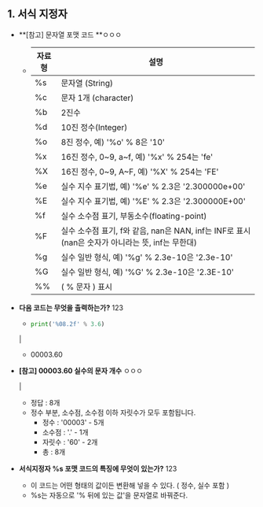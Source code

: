 ## 1. 서식 지정자



* **[참고] 문자열 포맷 코드 **ㅇㅇㅇ

  * | 자료형 | 설명                                                         |
    | ------ | ------------------------------------------------------------ |
    | %s     | 문자열 (String)                                              |
    | %c     | 문자 1개 (character)                                         |
    | %b     | 2진수                                                        |
    | %d     | 10진 정수(Integer)                                           |
    | %o     | 8진 정수, 예) '%o' % 8은 '10'                                |
    | %x     | 16진 정수, 0~9, a~f, 예) '%x' % 254는 'fe'                   |
    | %X     | 16진 정수, 0~9, A~F, 예) '%X' % 254는 'FE'                   |
    | %e     | 실수 지수 표기법, 예) '%e' % 2.3은 '2.300000e+00'            |
    | %E     | 실수 지수 표기법, 예) '%E' % 2.3은 '2.300000E+00'            |
    | %f     | 실수 소수점 표기, 부동소수(floating-point)                   |
    | %F     | 실수 소수점 표기, f와 같음, nan은 NAN, inf는 INF로 표시(nan은 숫자가 아니라는 뜻, inf는 무한대) |
    | %g     | 실수 일반 형식, 예) '%g' % 2.3e-10은 '2.3e-10'               |
    | %G     | 실수 일반 형식, 예) '%G' % 2.3e-10은 '2.3E-10'               |
    | %%     | ( % 문자 ) 표시                                              |






* **다음 코드는 무엇을 출력하는가?** 123

  * ```python
    print('%08.2f' % 3.6)
    ```

  |

  * 00003.60

  



* **[참고] 00003.60 실수의 문자 개수** ㅇㅇㅇ

  |

  * 정답 : 8개
  * 정수 부분, 소수점, 소수점 이하 자릿수가 모두 포함됩니다. 
    * 정수 : '00003'  -  5개
    * 소수점 : '.'  -  1개
    * 자릿수 : '60'  -  2개 
    * 총 : 8개



* **서식지정자 %s 포맷 코드의 특징에 무엇이 있는가?** 123
  * 이 코드는 어떤 형태의 값이든 변환해 넣을 수 있다. ( 정수, 실수 포함 )
  * %s는 자동으로 '% 뒤에 있는 값'을 문자열로 바꿔준다.




